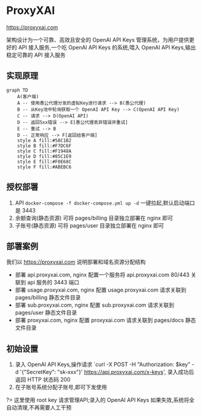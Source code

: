# ProxyXAI

https://proxyxai.com

架构设计为一个可靠、高效且安全的 OpenAI API Keys 管理系统，为用户提供更好的 API 接入服务,一个吃 OpenAI API Keys 的系统,喂入 OpenAI API Keys,输出稳定可靠的 API 接入服务

## 实现原理

```mermaid
graph TD
    A(客户端)
    A -- 使用愚公代理分发的虚拟Key进行请求 --> B(愚公代理)
    B -- 从Key池中轮询获取一个 OpenAI API Key --> C(OpenAI API Key)
    C -- 请求 --> D(OpenAI API)
    D -- 返回5xx错误 --> E[愚公代理丢弃错误并重试]
    E -- 重试 --> B
    D -- 正常响应 --> F[返回给客户端]
    style A fill:#58C1B2
    style B fill:#F7DC6F
    style C fill:#F1948A
    style D fill:#85C1E9
    style E fill:#F0E68C
    style F fill:#ABEBC6
```

## 授权部署

1. API  `docker-compose -f docker-compose.yml up -d` 一键拉起,默认启动端口是 3443
2. 余额查询(静态资源) 可将 pages/billing 目录独立部署在 nginx 即可 
3. 子账号(静态资源) 可将 pages/user 目录独立部署在 nginx 即可

## 部署案例

我们以 https://proxyxai.com 说明部署和域名资源分配结构

- 部署 api.proxyxai.com, nginx 配置一个服务将 api.proxyxai.com 80/443 关联到 api 服务的 3443 端口
- 部署 usage.proxyxai.com, nginx 配置 usage.proxyxai.com 请求关联到 pages/billing 静态文件目录
- 部署 sub.proxyxai.com, nginx 配置 sub.proxyxai.com 请求关联到 pages/user 静态文件目录
- 部署 proxyxai.com, nginx 配置 proxyxai.com 请求关联到 pages/docs 静态文件目录

## 初始设置

1. 录入 OpenAI API Keys,操作请求 `curl -X POST -H "Authorization: $key" -d '{"SecretKey": "sk-xxx"}' https://api.proxyxai.com/x-keys', 录入成功后返回 HTTP 状态码 200
2. 在子账号系统分配子账号,即可下发使用

?> 这里使用 root key 请求管理API;录入的 OpenAI API Keys 如果失效,系统将全自动清理,不再需要人工干预

